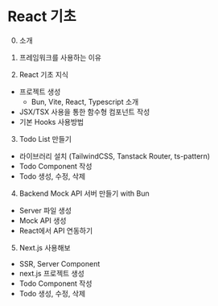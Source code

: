 # React 기초

0. 소개

1. 프레임워크를 사용하는 이유

2. React 기초 지식
- 프로젝트 생성
    - Bun, Vite, React, Typescript 소개
- JSX/TSX 사용을 통한 함수형 컴포넌트 작성
- 기본 Hooks 사용방법

3. Todo List 만들기
- 라이브러리 설치 (TailwindCSS, Tanstack Router, ts-pattern)
- Todo Component 작성
- Todo 생성, 수정, 삭제

4. Backend Mock API 서버 만들기 with Bun
- Server 파일 생성
- Mock API 생성
- React에서 API 연동하기

5. Next.js 사용해보 
- SSR, Server Component
- next.js 프로젝트 생성
- Todo Component 작성
- Todo 생성, 수정, 삭제

